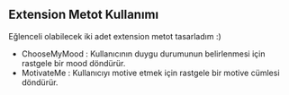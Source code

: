 ## Extension Metot Kullanımı
Eğlenceli olabilecek iki adet extension metot tasarladım :)
* ChooseMyMood : Kullanıcının duygu durumunun belirlenmesi için rastgele bir mood döndürür.
* MotivateMe : Kullanıcıyı motive etmek için rastgele bir motive cümlesi döndürür.
